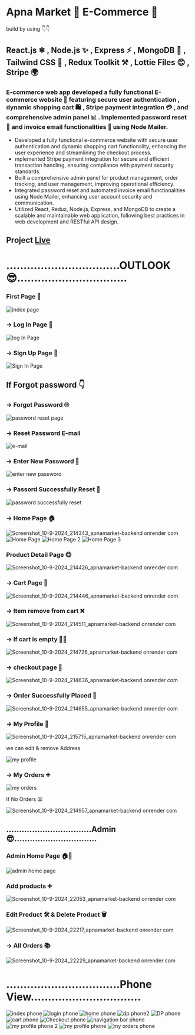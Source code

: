 # Apna Market 🛒 E-Commerce 🚀
build by using 👇👇
## React.js ❄ , Node.js ✨ , Express ⚡ , MongoDB 🌟 , Tailwind CSS 🎨 , Redux Toolkit ⚒ , Lottie Files 😊 , Stripe 🌍

### E-commerce web app developed a fully functional E-commerce website 🛒 featuring secure user authentication , dynamic shopping cart 🛍️ , Stripe payment integration 💳 , and comprehensive admin panel 📊 . Implemented password reset 🔑 and invoice email functionalities 📧 using Node Mailer.

+ Developed a fully functional e-commerce website with secure user authentication and dynamic shopping cart functionality, enhancing the user experience and streamlining the checkout process.
+ mplemented Stripe payment integration for secure and efficient transaction handling, ensuring compliance with payment security standards.
+ Built a comprehensive admin panel for product management, order tracking, and user management, improving operational efficiency.
+ Integrated password reset and automated invoice email functionalities using Node Mailer, enhancing user account security and communication.
+ Utilized React, Redux, Node.js, Express, and MongoDB to create a scalable and maintainable web application, following best practices in web development and RESTful API design.

## Project [Live](https://apnamarket-backend.onrender.com)

# .................................OUTLOOK 😎................................

### First Page 🚀

![index page](https://github.com/user-attachments/assets/4076b463-6f83-41a2-8bd1-8bb2bee73b43)


### -> Log In Page 🚩 

![Iog In Page](https://github.com/user-attachments/assets/9e247318-8fd3-417a-b65a-6bac742ac6db)


### -> Sign Up Page 🏴 

![Sign In Page](https://github.com/user-attachments/assets/5ddcfe41-01cd-4997-aba1-287577d17bd8)


## If Forgot password 👇

### -> Forgot Password 🙄

![password reset page](https://github.com/user-attachments/assets/85562fbe-fc3f-4a3d-8b42-daf65f1d6a7d)

### -> Reset Password E-mail 

![e-mail](https://github.com/user-attachments/assets/5627f0cc-7195-46d3-9a36-0509cea4c526)

### -> Enter New Password 🧐

![enter new password](https://github.com/user-attachments/assets/e1de50ff-76c9-4e46-81f9-e4cad971ffa0)

### -> Passord Successfully Reset 🎯

![password successfully reset](https://github.com/user-attachments/assets/2e642a62-530b-42f2-b011-d3715b9f6754)


### -> Home Page 🏠

![Screenshot_10-9-2024_214343_apnamarket-backend onrender com](https://github.com/user-attachments/assets/fe741c39-655f-437f-be0b-5bfa735ffe53)
![Home Page](https://github.com/user-attachments/assets/e4c7ceae-e645-4577-a59f-de5189e0a283)
![Home Page 2](https://github.com/user-attachments/assets/0d8030fa-f233-4395-985f-f8a127f38401)
![Home Page 3](https://github.com/user-attachments/assets/6c9d4437-8a7e-4ccb-ac4d-16eda71ac584)

### Product Detail Page 😋

![Screenshot_10-9-2024_214426_apnamarket-backend onrender com](https://github.com/user-attachments/assets/f4641613-e863-462f-8d2d-2b2f4593bb14)


### -> Cart Page 🛒

![Screenshot_10-9-2024_214446_apnamarket-backend onrender com](https://github.com/user-attachments/assets/be73cfa1-169e-4fdf-b223-53455860e0cd)

### -> Item remove from cart ❌

![Screenshot_10-9-2024_214511_apnamarket-backend onrender com](https://github.com/user-attachments/assets/53bca48a-e555-4523-b724-ee64c88d1e9a)

### -> If cart is empty 🛒😁

![Screenshot_10-9-2024_214726_apnamarket-backend onrender com](https://github.com/user-attachments/assets/2e78d65f-1fde-443d-b87c-ad7a3dfb724e)


### -> checkout page 🤑

![Screenshot_10-9-2024_214636_apnamarket-backend onrender com](https://github.com/user-attachments/assets/a55a917a-e81c-4385-a0db-255ef2586870)


### -> Order Successfully Placed 🤩

![Screenshot_10-9-2024_214655_apnamarket-backend onrender com](https://github.com/user-attachments/assets/e7c3de95-58b9-4b3d-b35d-ee9d856e37ec)

### -> My Profile 👋

![Screenshot_10-9-2024_215715_apnamarket-backend onrender com](https://github.com/user-attachments/assets/448406e3-be6f-4ce4-b09e-7a2224a0a16d)


we can edit & remove Address

![my profile](https://github.com/user-attachments/assets/e2bc8ce2-24a2-4190-96cb-ffa655d31f88)

### -> My Orders ➕

![my orders](https://github.com/user-attachments/assets/2203360f-68be-490c-9c23-b729f7ab73a7)

If No Orders 😫

![Screenshot_10-9-2024_214957_apnamarket-backend onrender com](https://github.com/user-attachments/assets/c9843496-08f4-4da6-8d6a-ab9f17abf8d6)

## .................................Admin 😎................................

### Admin Home Page 🏠🚀
![admin home page ](https://github.com/user-attachments/assets/b5536617-4483-4413-9be1-dcf5851434f2)

### Add products ➕
![Screenshot_10-9-2024_22053_apnamarket-backend onrender com](https://github.com/user-attachments/assets/245c14c3-05ea-4626-b1b7-5faaba14159e)

### Edit Product 🛠 & Delete Product 🗑

![Screenshot_10-9-2024_22217_apnamarket-backend onrender com](https://github.com/user-attachments/assets/faf2466c-881b-4b7b-8caa-21efd0e44fc1)

### -> All Orders 📚

![Screenshot_10-9-2024_22229_apnamarket-backend onrender com](https://github.com/user-attachments/assets/8656806c-5123-4e8e-838c-9dd26a14113b)

# .................................Phone View................................


![index phone ](https://github.com/user-attachments/assets/b20b2d8a-92a5-4c6d-98aa-d7d094edd5ac)
![login phone ](https://github.com/user-attachments/assets/75ba0b47-d5f1-466c-9c27-a8ed06eb74f5)
![home phone ](https://github.com/user-attachments/assets/d85b9d97-4378-4fcb-b2cb-8dea89d3de6a)
![dp phone2 ](https://github.com/user-attachments/assets/1d12e7d4-719b-46e3-872e-bbe691d1c135)
![DP phone](https://github.com/user-attachments/assets/d9a8fabc-f700-4097-a837-fe947b6ae5ae)
![cart phone](https://github.com/user-attachments/assets/c5966614-a49e-4efc-803d-cce0897aaa46)
![Checkout phone](https://github.com/user-attachments/assets/23eaf5c0-aab4-4685-9fc6-644c82460134)
![navigation bar phone ](https://github.com/user-attachments/assets/50da57e0-03e8-48e9-9898-9a8bfbdbd46d)
![my profile phone 2](https://github.com/user-attachments/assets/818dc083-286f-4d76-aebb-d8fe94025300)
![my profile phone ](https://github.com/user-attachments/assets/343c9b05-5c78-41b0-95b7-c41b9163f5a8)
![my orders phone ](https://github.com/user-attachments/assets/37ef9e29-58fa-4f92-8c26-45cfa61f51c3)








